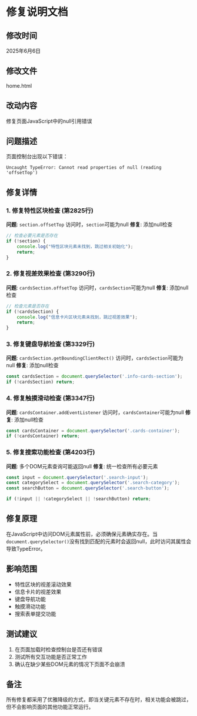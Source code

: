 # 修复说明文档

## 修改时间
2025年6月6日

## 修改文件
home.html

## 改动内容
修复页面JavaScript中的null引用错误

## 问题描述
页面控制台出现以下错误：
```
Uncaught TypeError: Cannot read properties of null (reading 'offsetTop')
```

## 修复详情

### 1. 修复特性区块检查 (第2825行)
**问题**: `section.offsetTop` 访问时，`section`可能为null
**修复**: 添加null检查
```javascript
// 检查必要元素是否存在
if (!section) {
    console.log("特性区块元素未找到，跳过相关初始化");
    return;
}
```

### 2. 修复视差效果检查 (第3290行)
**问题**: `cardsSection.offsetTop` 访问时，`cardsSection`可能为null
**修复**: 添加null检查
```javascript
// 检查元素是否存在
if (!cardsSection) {
    console.log("信息卡片区块元素未找到，跳过视差效果");
    return;
}
```

### 3. 修复键盘导航检查 (第3329行)
**问题**: `cardsSection.getBoundingClientRect()` 访问时，`cardsSection`可能为null
**修复**: 添加null检查
```javascript
const cardsSection = document.querySelector('.info-cards-section');
if (!cardsSection) return;
```

### 4. 修复触摸滑动检查 (第3347行)
**问题**: `cardsContainer.addEventListener` 访问时，`cardsContainer`可能为null
**修复**: 添加null检查
```javascript
const cardsContainer = document.querySelector('.cards-container');
if (!cardsContainer) return;
```

### 5. 修复搜索功能检查 (第4203行)
**问题**: 多个DOM元素查询可能返回null
**修复**: 统一检查所有必要元素
```javascript
const input = document.querySelector('.search-input');
const categorySelect = document.querySelector('.search-category');
const searchButton = document.querySelector('.search-button');

if (!input || !categorySelect || !searchButton) return;
```

## 修复原理
在JavaScript中访问DOM元素属性前，必须确保元素确实存在。当`document.querySelector()`没有找到匹配的元素时会返回null，此时访问其属性会导致TypeError。

## 影响范围
- 特性区块的视差滚动效果
- 信息卡片的视差效果
- 键盘导航功能
- 触摸滑动功能
- 搜索表单提交功能

## 测试建议
1. 在页面加载时检查控制台是否还有错误
2. 测试所有交互功能是否正常工作
3. 确认在缺少某些DOM元素的情况下页面不会崩溃

## 备注
所有修复都采用了优雅降级的方式，即当关键元素不存在时，相关功能会被跳过，但不会影响页面的其他功能正常运行。 